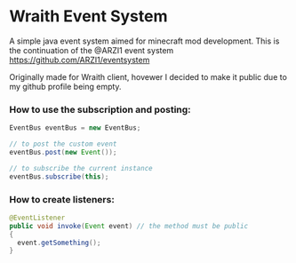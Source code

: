 # Wraith Event System

A simple java event system aimed for minecraft mod development. This is the continuation of the @ARZI1 event system
https://github.com/ARZI1/eventsystem

Originally made for Wraith client, hovewer I decided to make it public due to my github profile being empty.

### How to use the subscription and posting:
```java
EventBus eventBus = new EventBus;

// to post the custom event
eventBus.post(new Event());

// to subscribe the current instance
eventBus.subscribe(this);
```

### How to create listeners:
```java
@EventListener
public void invoke(Event event) // the method must be public
{
  event.getSomething();
}
```
